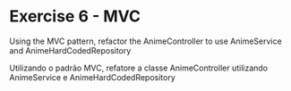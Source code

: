 # Exercise 6 - MVC

Using the MVC pattern, refactor the AnimeController to use AnimeService and
AnimeHardCodedRepository

Utilizando o padrão MVC, refatore a classe AnimeController utilizando AnimeService
e AnimeHardCodedRepository